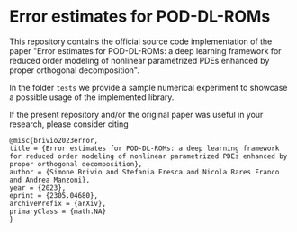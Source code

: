 # Error estimates for POD-DL-ROMs
This repository contains the official source code implementation of the paper 
"Error estimates for POD-DL-ROMs: a deep learning
framework for reduced order modeling of nonlinear
parametrized PDEs enhanced by proper orthogonal
decomposition". 

In the folder ```tests``` we provide a sample numerical experiment to showcase a possible usage
of the implemented library.

If the present repository and/or the original paper was useful in your research, 
please consider citing

```
@misc{brivio2023error,
title = {Error estimates for POD-DL-ROMs: a deep learning framework for reduced order modeling of nonlinear parametrized PDEs enhanced by proper orthogonal decomposition}, 
author = {Simone Brivio and Stefania Fresca and Nicola Rares Franco and Andrea Manzoni},
year = {2023},
eprint = {2305.04680},
archivePrefix = {arXiv},
primaryClass = {math.NA}
}
```
